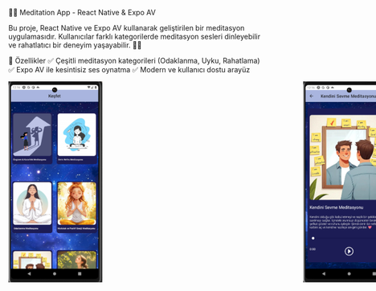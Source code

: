 
🧘‍♀️ Meditation App - React Native & Expo AV


Bu proje, React Native ve Expo AV kullanarak geliştirilen bir meditasyon uygulamasıdır. Kullanıcılar farklı kategorilerde meditasyon sesleri dinleyebilir ve rahatlatıcı bir deneyim yaşayabilir. 🌿✨

🚀 Özellikler
✅ Çeşitli meditasyon kategorileri (Odaklanma, Uyku, Rahatlama)
✅ Expo AV ile kesintisiz ses oynatma
✅ Modern ve kullanıcı dostu arayüz






<div style="display: flex; align-items: center;">
  <img src="assets/images/photo1.png" width="200" height="400" style="margin-right:400px;" />
  <img src="assets/images/photo2.png" width="200" height="400" />
</div>

